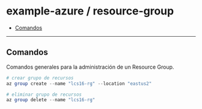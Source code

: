 # example-azure / resource-group

- [Comandos](#comandos)

---

## Comandos

Comandos generales para la administración de un Resource Group.

```powershell
# crear grupo de recursos
az group create --name "lcs16-rg" --location "eastus2"
```

```powershell
# eliminar grupo de recursos
az group delete --name "lcs16-rg"
```
